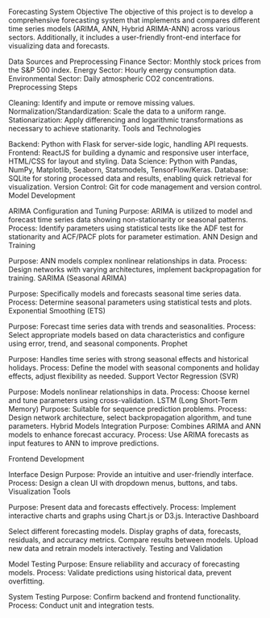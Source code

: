 Forecasting System
Objective
The objective of this project is to develop a comprehensive forecasting system that implements and compares different time series models (ARIMA, ANN, Hybrid ARIMA-ANN) across various sectors. Additionally, it includes a user-friendly front-end interface for visualizing data and forecasts.

Data Sources and Preprocessing
Finance Sector: Monthly stock prices from the S&P 500 index.
Energy Sector: Hourly energy consumption data.
Environmental Sector: Daily atmospheric CO2 concentrations.
Preprocessing Steps

Cleaning: Identify and impute or remove missing values.
Normalization/Standardization: Scale the data to a uniform range.
Stationarization: Apply differencing and logarithmic transformations as necessary to achieve stationarity.
Tools and Technologies

Backend: Python with Flask for server-side logic, handling API requests.
Frontend: ReactJS for building a dynamic and responsive user interface, HTML/CSS for layout and styling.
Data Science: Python with Pandas, NumPy, Matplotlib, Seaborn, Statsmodels, TensorFlow/Keras.
Database: SQLite for storing processed data and results, enabling quick retrieval for visualization.
Version Control: Git for code management and version control.
Model Development

ARIMA Configuration and Tuning
Purpose: ARIMA is utilized to model and forecast time series data showing non-stationarity or seasonal patterns.
Process: Identify parameters using statistical tests like the ADF test for stationarity and ACF/PACF plots for parameter estimation.
ANN Design and Training

Purpose: ANN models complex nonlinear relationships in data.
Process: Design networks with varying architectures, implement backpropagation for training.
SARIMA (Seasonal ARIMA)

Purpose: Specifically models and forecasts seasonal time series data.
Process: Determine seasonal parameters using statistical tests and plots.
Exponential Smoothing (ETS)

Purpose: Forecast time series data with trends and seasonalities.
Process: Select appropriate models based on data characteristics and configure using error, trend, and seasonal components.
Prophet

Purpose: Handles time series with strong seasonal effects and historical holidays.
Process: Define the model with seasonal components and holiday effects, adjust flexibility as needed.
Support Vector Regression (SVR)

Purpose: Models nonlinear relationships in data.
Process: Choose kernel and tune parameters using cross-validation.
LSTM (Long Short-Term Memory)
Purpose: Suitable for sequence prediction problems.
Process: Design network architecture, select backpropagation algorithm, and tune parameters.
Hybrid Models Integration
Purpose: Combines ARIMA and ANN models to enhance forecast accuracy.
Process: Use ARIMA forecasts as input features to ANN to improve predictions.

Frontend Development

Interface Design
Purpose: Provide an intuitive and user-friendly interface.
Process: Design a clean UI with dropdown menus, buttons, and tabs.
Visualization Tools

Purpose: Present data and forecasts effectively.
Process: Implement interactive charts and graphs using Chart.js or D3.js.
Interactive Dashboard

Select different forecasting models.
Display graphs of data, forecasts, residuals, and accuracy metrics.
Compare results between models.
Upload new data and retrain models interactively.
Testing and Validation

Model Testing
Purpose: Ensure reliability and accuracy of forecasting models.
Process: Validate predictions using historical data, prevent overfitting.

System Testing
Purpose: Confirm backend and frontend functionality.
Process: Conduct unit and integration tests.

